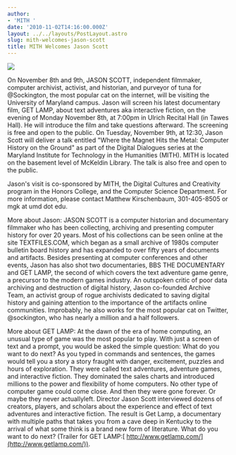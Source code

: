 ```yaml
---
author:
- 'MITH '
date: '2010-11-02T14:16:00.000Z'
layout: ../../layouts/PostLayout.astro
slug: mith-welcomes-jason-scott
title: MITH Welcomes Jason Scott
---
```


![](/assets/images/images-brasslamps.jpg)

On November 8th and 9th, JASON SCOTT, independent filmmaker, computer archivist, activist, and historian, and purveyor of tuna for @Sockington, the most popular cat on the internet, will be visiting the University of Maryland campus. Jason will screen his latest documentary film, GET LAMP, about text adventures aka interactive fiction, on the evening of Monday November 8th, at 7:00pm in Ulrich Recital Hall (in Tawes Hall). He will introduce the film and take questions afterward. The screening is free and open to the public. On Tuesday, November 9th, at 12:30, Jason Scott will deliver a talk entitled "Where the Magnet Hits the Metal: Computer History on the Ground" as part of the Digital Dialogues series at the Maryland Institute for Technology in the Humanities (MITH). MITH is located on the basement level of McKeldin Library. The talk is also free and open to the public.

Jason's visit is co-sponsored by MITH, the Digital Cultures and Creativity program in the Honors College, and the Computer Science Department. For more information, please contact Matthew Kirschenbaum, 301-405-8505 or mgk at umd dot edu.

More about Jason: JASON SCOTT is a computer historian and documentary filmmaker who has been collecting, archiving and presenting computer history for over 20 years. Most of his collections can be seen online at the site TEXTFILES.COM, which began as a small archive of 1980s computer bulletin board history and has expanded to over fifty years of documents and artifacts. Besides presenting at computer conferences and other events, Jason has also shot two documentaries, BBS THE DOCUMENTARY and GET LAMP, the second of which covers the text adventure game genre, a precursor to the modern games industry. An outspoken critic of poor data archiving and destruction of digital history, Jason co-founded Archive Team, an activist group of rogue archivists dedicated to saving digital history and gaining attention to the importance of the artifacts online communities. Improbably, he also works for the most popular cat on Twitter, @sockington, who has nearly a million and a half followers.

More about GET LAMP: At the dawn of the era of home computing, an unusual type of game was the most popular to play. With just a screen of text and a prompt, you would be asked the simple question: What do you want to do next? As you typed in commands and sentences, the games would tell you a story a story fraught with danger, excitement, puzzles and hours of exploration. They were called text adventures, adventure games, and interactive fiction. They dominated the sales charts and introduced millions to the power and flexibility of home computers. No other type of computer game could come close. And then they were gone forever. Or maybe they never actuallyleft. Director Jason Scott interviewed dozens of creators, players, and scholars about the experience and effect of text adventures and interactive fiction. The result is Get Lamp, a documentary with multiple paths that takes you from a cave deep in Kentucky to the arrival of what some think is a brand new form of literature. What do you want to do next? (Trailer for GET LAMP:[ http://www.getlamp.com/](http://www.getlamp.com/)).
